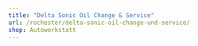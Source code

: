 ```yaml
---
title: "Delta Sonic Oil Change & Service"
url: /rochester/delta-sonic-oil-change-und-service/
shop: Autowerkstatt
---
```

